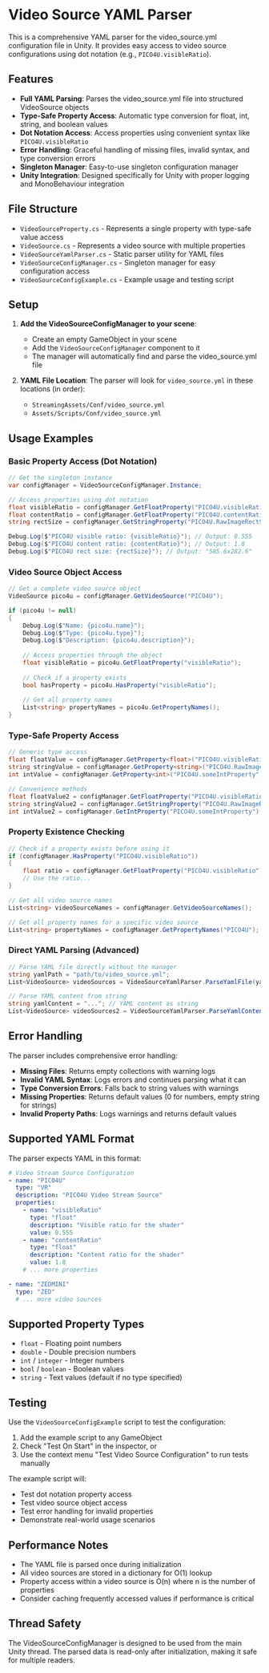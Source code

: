 # Video Source YAML Parser

This is a comprehensive YAML parser for the video_source.yml configuration file in Unity. It provides easy access to video source configurations using dot notation (e.g., `PICO4U.visibleRatio`).

## Features

- **Full YAML Parsing**: Parses the video_source.yml file into structured VideoSource objects
- **Type-Safe Property Access**: Automatic type conversion for float, int, string, and boolean values
- **Dot Notation Access**: Access properties using convenient syntax like `PICO4U.visibleRatio`
- **Error Handling**: Graceful handling of missing files, invalid syntax, and type conversion errors
- **Singleton Manager**: Easy-to-use singleton configuration manager
- **Unity Integration**: Designed specifically for Unity with proper logging and MonoBehaviour integration

## File Structure

- `VideoSourceProperty.cs` - Represents a single property with type-safe value access
- `VideoSource.cs` - Represents a video source with multiple properties
- `VideoSourceYamlParser.cs` - Static parser utility for YAML files
- `VideoSourceConfigManager.cs` - Singleton manager for easy configuration access
- `VideoSourceConfigExample.cs` - Example usage and testing script

## Setup

1. **Add the VideoSourceConfigManager to your scene**:
   - Create an empty GameObject in your scene
   - Add the `VideoSourceConfigManager` component to it
   - The manager will automatically find and parse the video_source.yml file

2. **YAML File Location**:
   The parser will look for `video_source.yml` in these locations (in order):
   - `StreamingAssets/Conf/video_source.yml`
   - `Assets/Scripts/Conf/video_source.yml`

## Usage Examples

### Basic Property Access (Dot Notation)

```csharp
// Get the singleton instance
var configManager = VideoSourceConfigManager.Instance;

// Access properties using dot notation
float visibleRatio = configManager.GetFloatProperty("PICO4U.visibleRatio");
float contentRatio = configManager.GetFloatProperty("PICO4U.contentRatio");
string rectSize = configManager.GetStringProperty("PICO4U.RawImageRectSize");

Debug.Log($"PICO4U visible ratio: {visibleRatio}"); // Output: 0.555
Debug.Log($"PICO4U content ratio: {contentRatio}"); // Output: 1.8
Debug.Log($"PICO4U rect size: {rectSize}"); // Output: "585.6x282.6"
```

### Video Source Object Access

```csharp
// Get a complete video source object
VideoSource pico4u = configManager.GetVideoSource("PICO4U");

if (pico4u != null)
{
    Debug.Log($"Name: {pico4u.name}");
    Debug.Log($"Type: {pico4u.type}");
    Debug.Log($"Description: {pico4u.description}");
    
    // Access properties through the object
    float visibleRatio = pico4u.GetFloatProperty("visibleRatio");
    
    // Check if a property exists
    bool hasProperty = pico4u.HasProperty("visibleRatio");
    
    // Get all property names
    List<string> propertyNames = pico4u.GetPropertyNames();
}
```

### Type-Safe Property Access

```csharp
// Generic type access
float floatValue = configManager.GetProperty<float>("PICO4U.visibleRatio");
string stringValue = configManager.GetProperty<string>("PICO4U.RawImageRectSize");
int intValue = configManager.GetProperty<int>("PICO4U.someIntProperty");

// Convenience methods
float floatValue2 = configManager.GetFloatProperty("PICO4U.visibleRatio");
string stringValue2 = configManager.GetStringProperty("PICO4U.RawImageRectSize");
int intValue2 = configManager.GetIntProperty("PICO4U.someIntProperty");
```

### Property Existence Checking

```csharp
// Check if a property exists before using it
if (configManager.HasProperty("PICO4U.visibleRatio"))
{
    float ratio = configManager.GetFloatProperty("PICO4U.visibleRatio");
    // Use the ratio...
}

// Get all video source names
List<string> videoSourceNames = configManager.GetVideoSourceNames();

// Get all property names for a specific video source
List<string> propertyNames = configManager.GetPropertyNames("PICO4U");
```

### Direct YAML Parsing (Advanced)

```csharp
// Parse YAML file directly without the manager
string yamlPath = "path/to/video_source.yml";
List<VideoSource> videoSources = VideoSourceYamlParser.ParseYamlFile(yamlPath);

// Parse YAML content from string
string yamlContent = "..."; // YAML content as string
List<VideoSource> videoSources2 = VideoSourceYamlParser.ParseYamlContent(yamlContent);
```

## Error Handling

The parser includes comprehensive error handling:

- **Missing Files**: Returns empty collections with warning logs
- **Invalid YAML Syntax**: Logs errors and continues parsing what it can
- **Type Conversion Errors**: Falls back to string values with warnings
- **Missing Properties**: Returns default values (0 for numbers, empty string for strings)
- **Invalid Property Paths**: Logs warnings and returns default values

## Supported YAML Format

The parser expects YAML in this format:

```yaml
# Video Stream Source Configuration
- name: "PICO4U"
  type: "VR"
  description: "PICO4U Video Stream Source"
  properties:
    - name: "visibleRatio"
      type: "float"
      description: "Visible ratio for the shader"
      value: 0.555
    - name: "contentRatio"
      type: "float" 
      description: "Content ratio for the shader"
      value: 1.8
    # ... more properties

- name: "ZEDMINI"
  type: "ZED"
  # ... more video sources
```

## Supported Property Types

- `float` - Floating point numbers
- `double` - Double precision numbers  
- `int` / `integer` - Integer numbers
- `bool` / `boolean` - Boolean values
- `string` - Text values (default if no type specified)

## Testing

Use the `VideoSourceConfigExample` script to test the configuration:

1. Add the example script to any GameObject
2. Check "Test On Start" in the inspector, or
3. Use the context menu "Test Video Source Configuration" to run tests manually

The example script will:
- Test dot notation property access
- Test video source object access  
- Test error handling for invalid properties
- Demonstrate real-world usage scenarios

## Performance Notes

- The YAML file is parsed once during initialization
- All video sources are stored in a dictionary for O(1) lookup
- Property access within a video source is O(n) where n is the number of properties
- Consider caching frequently accessed values if performance is critical

## Thread Safety

The VideoSourceConfigManager is designed to be used from the main Unity thread. The parsed data is read-only after initialization, making it safe for multiple readers.
